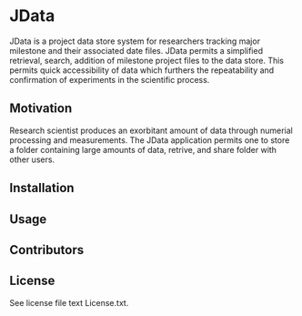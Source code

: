 # JData

JData is a project data store system for researchers tracking major
milestone and their associated date files.  JData permits a simplified retrieval,
search, addition of milestone project files to the data store.  This permits
quick accessibility of data which furthers the repeatability and confirmation 
of experiments in the scientific process.

## Motivation

Research scientist produces an exorbitant amount of data through numerial 
processing and measurements.  The JData application permits one to store a
folder containing large amounts of data, retrive, and share folder with other
users.        

## Installation


## Usage



## Contributors
 


## License

See license file text License.txt.

 

